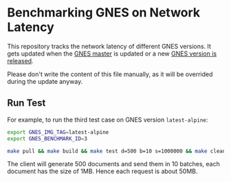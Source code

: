 # Benchmarking GNES on Network Latency

This repository tracks the network latency of different GNES versions. It gets updated when the [GNES master](https://github.com/gnes-ai/gnes) is updated or a new [GNES version is released](https://github.com/gnes-ai/gnes/releases). 

Please don't write the content of this file manually, as it will be overrided during the update anyway. 

## Run Test

For example, to run the third test case on GNES version `latest-alpine`:  

```bash
export GNES_IMG_TAG=latest-alpine
export GNES_BENCHMARK_ID=3

make pull && make build && make test d=500 b=10 s=1000000 && make clean
```

The client will generate 500 documents and send them in 10 batches, each document has the size of 1MB. Hence each request is about 50MB.

